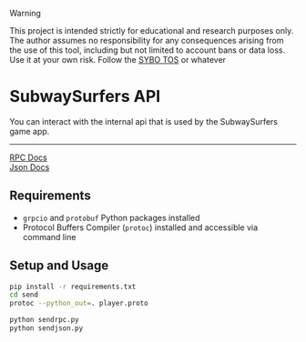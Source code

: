 > [!WARNING]  
> This project is intended strictly for educational and research purposes only.  
> The author assumes no responsibility for any consequences arising from the use of this tool, including but not limited to account bans or data loss.  
> Use it at your own risk.
> Follow the [SYBO TOS](https://sybogames.com/terms-of-service) or whatever

# SubwaySurfers API

You can interact with the internal api that is used by the SubwaySurfers game app.

---

[RPC Docs](./grpc_docs.md) \
[Json Docs](./json_docs.md)

## Requirements

- `grpcio` and `protobuf` Python packages installed
- Protocol Buffers Compiler (`protoc`) installed and accessible via command line

## Setup and Usage

```bash
pip install -r requirements.txt
cd send
protoc --python_out=. player.proto
```

```bash
python sendrpc.py
python sendjson.py
```
